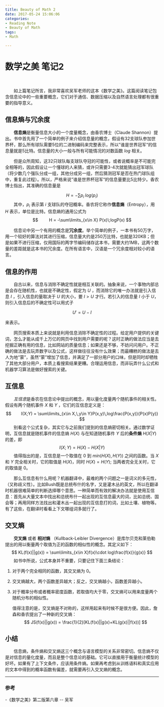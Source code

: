 ```yaml
---
title: Beauty of Math 2
date: 2017-05-24 15:06:06
categories:
- Reading Note
- Beauty of Math
tags:
- Math

---
```


# 数学之美 笔记2
<br>

　　如上篇笔记所言，我非常喜欢吴军老师的这本《数学之美》。这篇阅读笔记包含信息论中的一些重要概念，它们对于通信、数据压缩以及自然语言处理都有很重要的指导意义。



## 信息熵与冗余度
　　**信息熵**是衡量信息大小的一个度量概念，由香农博士（Claude Shannon）提出。书中首先用了一个简单的例子来介绍信息量的概念，假设有32支球队参加世界杯，那么所有球队需要5位的二进制编码来完整表示，所以”谁是世界冠军“的信息量就是5比特。信息量的大小一般与所有可能情况的对数函数 $log$ 相关。

　　但是众所周知，这32只球队每支球队夺冠的可能性，或者说概率是不可能完全相等的，因此假设让一个懂球的人来猜，或许只需要3-4次就能猜出冠军球队（将少数几个强队分成一组，其他分成另一组，然后猜测冠军是否在热门球队组中，重复此过程）。所以，严格来说”谁是世界杯冠军“的信息量要比5比特少。香农博士指出，其准确的信息量是

$$
	H = - \sum p_i \; log(p_i)
$$
　　其中，$p_i$ 表示第 $i$ 支球队的夺冠概率。香农将它称作**信息熵**（Entropy），用 $H$ 表示，单位是比特。信息熵的通用公式为
$$
　　	H = -\sum\limits_{x\in X} P(x)\;logP(x)
$$

　　信息论中另一个有用的概念是**冗余度**。举个简单的例子，一本书有50万字，用一个较好的算法对其进行压缩，信息量大约是250万比特，也就是320KB；但是如果不进行压缩，仅用国际的两字节编码储存这本书，需要大约1MB，这两个数量的差距就是这本书的冗余度。在所有语言中，汉语是一个冗余度相对较小的语言。

## 信息的作用

　　自古以来，信息与消除不确定性就是相互关联的。抽象来说，一个事物内部总是会存在随机性，也就是不确定性，假定为 $U$ ，而消除它的唯一办法就是引入信息 $I$ ，引入信息的量取决于 $U$ 的大小，要 $I > U$ 才行。若引入的信息量 $I$ 小于 $U$，则引入信息后的不确定性可以用式子 

$$
	U' = U - I
$$

来表示。

　　网页搜索本质上来说就是利用信息消除不确定性的过程。给定用户提供的关键词，怎么才能从成千上万亿的网页中找到用户需要的呢？这时正确的做法应当是去挖掘正确有用的信息，比如网站的质量信息；如果还是不够，不妨问问用户。不正确的做法是去玩弄数字以及公式，这样做往往没有什么效果；而最糟糕的做法是去人为地“蒙”，虽然“蒙”增加了信息，并满足了一部分用户的口味，但是同时却牺牲了其他大部分用户，本质上看搜索结果更糟。合理运用信息，而非玩弄什么公式和机器学习算法是做好搜索的关键。


## 互信息

　　*互信息*是香农在信息论中提出的概念，用以量化度量两个随机事件的相关性。假设有两个随机事件 $X$ 和 $Y$ ，它们的互信息定义是：
$$
　　I(X;Y) = \sum\limits_{x\in X,\,y\in Y}P(x,y)\,log\frac{P(x,y)}{P(x)P(y)}
$$
　　别看这个公式复杂，其实它与之前我们提到的信息熵密切相关。通过数学证明，互信息就是随机事件的信息熵 $H(X)$ 与在知道随机事件 $Y$ 后的**条件熵** $H(X|Y)$ 的差，即
$$
I(X;Y) = H(X) - H(X|Y)
$$
　　值得指出的是，互信息是一个取值在 0 到 $min(H(X), H(Y))$ 之间的函数。当 $X$ 和 $Y$ 完全相关时，它的取值是 $H(X)$，同时 $H(X)=H(Y)$; 当两者完全无关时，它的取值是 0。
　　

　　那么互信息有什么用呢？机器翻译中，最难的两个问题之一是词义的多元性，（又称歧义性）。比如Bush既是总统布什的名字，又是灌木丛的英文，所以在翻译时机器很难简单的判断选择哪个意思。一种简单而有效的解决办法就是使用互信息：首先从大量文本中找出和总统布什一起出现的互信息最大的词，比如总统、国会等；再用同样方法找出和灌木丛一起出现的互信息打的词，比如土壤、植物等。有了这些，在翻译时看看上下文哪组词多就行了。

## 交叉熵
　　**交叉熵** 或者 **相对熵** （Kullback-Leibler Divergence）是库尔贝克和莱伯勒提出的用以衡量两个取值为正的函数的相似性的概念。其定义如下：
$$
KL(f(x)||g(x)) = \sum\limits_{x\in X}f(x)\cdot log\frac{f(x)}{g(x)}
$$
　　如书中所说，公式本身并不重要，只要记住下面三条结论：

1. 对于两个完全相同的函数，其交叉熵为 0。

2. 交叉熵越大，两个函数差异越大；反之，交叉熵越小，函数差异越小。

3. 对于概率分布或者概率密度函数，若取值均大于零，交叉熵可以用来度量两个随机分布的相似性。

   值得注意的是，交叉熵是不对称的，这样用起来有时候不是很方便。因此，詹森和香农提出了一种新的交叉熵：
   $$
   JS(f(x)||g(x)) = \frac{1}{2}[KL(f(x)||g(x)+KL(g(x)||f(x))]
   $$


## 小结

　　信息熵，条件熵和交叉熵这三个概念与语言模型的关系非常密切。信息熵不仅是对信息的量化度量，而且是整个信息论的基础。它可以直接用于衡量统计模型的好坏。如果有了上下文条件，应该用条件熵。如果再考虑到从训练语料和真实应用的文本中得到的概率函数有偏差，就需要再引入交叉熵的概念。



---
### 参考
-《数学之美》第二版第六章 -- 吴军









